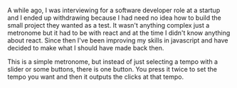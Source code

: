 A while ago, I was interviewing for a software developer role at a startup and I ended up withdrawing because I had need no idea how to build the small project they wanted as a test.
It wasn't anything complex just a metronome but it had to be with react and at the time I didn't know anything about react.
Since then I've been improving my skills in javascript and have decided to make what I should have made back then.

This is a simple metronome, but instead of just selecting a tempo with a slider or some buttons, there is one button. You press it twice to set the tempo you want and then it outputs the clicks at that tempo.